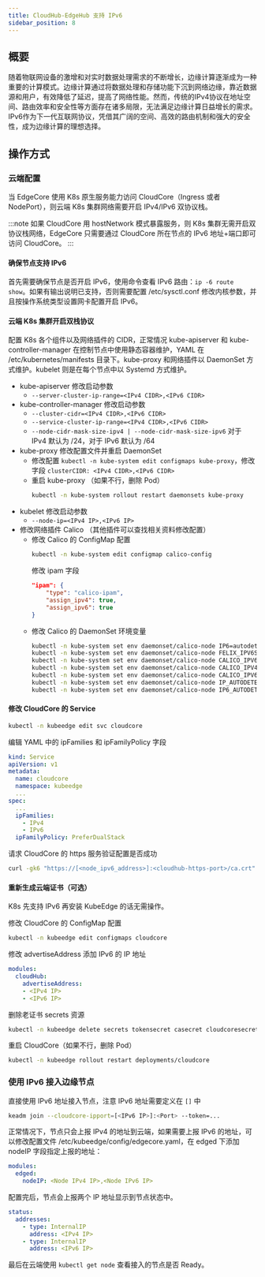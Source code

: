 ```yaml
---
title: CloudHub-EdgeHub 支持 IPv6
sidebar_position: 8
---
```


## 概要

随着物联网设备的激增和对实时数据处理需求的不断增长，边缘计算逐渐成为一种重要的计算模式。边缘计算通过将数据处理和存储功能下沉到网络边缘，靠近数据源和用户，有效降低了延迟，提高了网络性能。然而，传统的IPv4协议在地址空间、路由效率和安全性等方面存在诸多局限，无法满足边缘计算日益增长的需求。IPv6作为下一代互联网协议，凭借其广阔的空间、高效的路由机制和强大的安全性，成为边缘计算的理想选择。


## 操作方式

### 云端配置

当 EdgeCore 使用 K8s 原生服务能力访问 CloudCore（Ingress 或者 NodePort），则云端 K8s 集群网络需要开启 IPv4/IPv6 双协议栈。

:::note
如果 CloudCore 用 hostNetwork 模式暴露服务，则 K8s 集群无需开启双协议栈网络，EdgeCore 只需要通过 CloudCore 所在节点的 IPv6 地址+端口即可访问 CloudCore。
:::


#### 确保节点支持 IPv6

首先需要确保节点是否开启 IPv6，使用命令查看 IPv6 路由：`ip -6 route show`。如果有输出说明已支持，否则需要配置 /etc/sysctl.conf 修改内核参数，并且按操作系统类型设置网卡配置开启 IPv6。


#### 云端 K8s 集群开启双栈协议

配置 K8s 各个组件以及网络插件的 CIDR，正常情况 kube-apiserver 和 kube-controller-manager 在控制节点中使用静态容器维护，YAML 在 /etc/kubernetes/manifests 目录下。kube-proxy 和网络插件以 DaemonSet 方式维护。kubelet 则是在每个节点中以 Systemd 方式维护。
- kube-apiserver 修改启动参数
  - `--server-cluster-ip-range=<IPv4 CIDR>,<IPv6 CIDR>`
- kube-controller-manager 修改启动参数
  - `--cluster-cidr=<IPv4 CIDR>,<IPv6 CIDR>`
  - `--service-cluster-ip-range=<IPv4 CIDR>,<IPv6 CIDR>`
  - `--node-cidr-mask-size-ipv4 | --node-cidr-mask-size-ipv6` 对于 IPv4 默认为 /24，对于 IPv6 默认为 /64
- kube-proxy 修改配置文件并重启 DaemonSet
  - 修改配置 `kubectl -n kube-system edit configmaps kube-proxy`，修改字段 `clusterCIDR: <IPv4 CIDR>,<IPv6 CIDR>`
  - 重启 kube-proxy （如果不行，删除 Pod）
    ```bash
    kubectl -n kube-system rollout restart daemonsets kube-proxy
    ```
- kubelet 修改启动参数
  - `--node-ip=<IPv4 IP>,<IPv6 IP>`
- 修改网络插件 Calico （其他插件可以查找相关资料修改配置）
  - 修改 Calico 的 ConfigMap 配置
    ```bash
    kubectl -n kube-system edit configmap calico-config
    ```
    修改 ipam 字段
    ```json
    "ipam": {
        "type": "calico-ipam",
        "assign_ipv4": true,
        "assign_ipv6": true
    }
    ```
  - 修改 Calico 的 DaemonSet 环境变量
    ```bash
    kubectl -n kube-system set env daemonset/calico-node IP6=autodetect
    kubectl -n kube-system set env daemonset/calico-node FELIX_IPV6SUPPORT="true"
    kubectl -n kube-system set env daemonset/calico-node CALICO_IPV6POOL_NAT_OUTGOING="true"
    kubectl -n kube-system set env daemonset/calico-node CALICO_IPV4POOL_CIDR="<IPv4 CIDR>"
    kubectl -n kube-system set env daemonset/calico-node CALICO_IPV6POOL_CIDR="<IPv6 CIDR>"
    kubectl -n kube-system set env daemonset/calico-node IP_AUTODETECTION_METHOD="interface=<Name>"
    kubectl -n kube-system set env daemonset/calico-node IP6_AUTODETECTION_METHOD="interface=<Name>"
    ```


#### 修改 CloudCore 的 Service

```bash
kubectl -n kubeedge edit svc cloudcore
```

编辑 YAML 中的 ipFamilies 和 ipFamilyPolicy 字段
```yaml
kind: Service
apiVersion: v1
metadata:
  name: cloudcore
  namespace: kubeedge
  ...
spec:
  ...
  ipFamilies:
    - IPv4
    - IPv6
  ipFamilyPolicy: PreferDualStack
```

请求 CloudCore 的 https 服务验证配置是否成功
```bash
curl -gk6 "https://[<node_ipv6_address>]:<cloudhub-https-port>/ca.crt"
```

#### 重新生成云端证书（可选）

K8s 先支持 IPv6 再安装 KubeEdge 的话无需操作。

修改 CloudCore 的 ConfigMap 配置
```bash
kubectl -n kubeedge edit configmaps cloudcore
```

修改 advertiseAddress 添加 IPv6 的 IP 地址
```yaml
modules:
  cloudHub:
    advertiseAddress:
    - <IPv4 IP>
    - <IPv6 IP>
```

删除老证书 secrets 资源
```bash
kubectl -n kubeedge delete secrets tokensecret casecret cloudcoresecret
```

重启 CloudCore（如果不行，删除 Pod）
```bash
kubectl -n kubeedge rollout restart deployments/cloudcore
```


### 使用 IPv6 接入边缘节点

直接使用 IPv6 地址接入节点，注意 IPv6 地址需要定义在 `[]` 中
```bash
keadm join --cloudcore-ipport=[<IPv6 IP>]:<Port> --token=...
```

正常情况下，节点只会上报 IPv4 的地址到云端，如果需要上报 IPv6 的地址，可以修改配置文件 /etc/kubeedge/config/edgecore.yaml，在 edged 下添加 nodeIP 字段指定上报的地址：
```yaml
modules:
  edged:
    nodeIP: <Node IPv4 IP>,<Node IPv6 IP>
```

配置完后，节点会上报两个 IP 地址显示到节点状态中。
```yaml
status:
  addresses:
    - type: InternalIP
      address: <IPv4 IP>
    - type: InternalIP
      address: <IPv6 IP>
```

最后在云端使用 `kubectl get node` 查看接入的节点是否 Ready。
